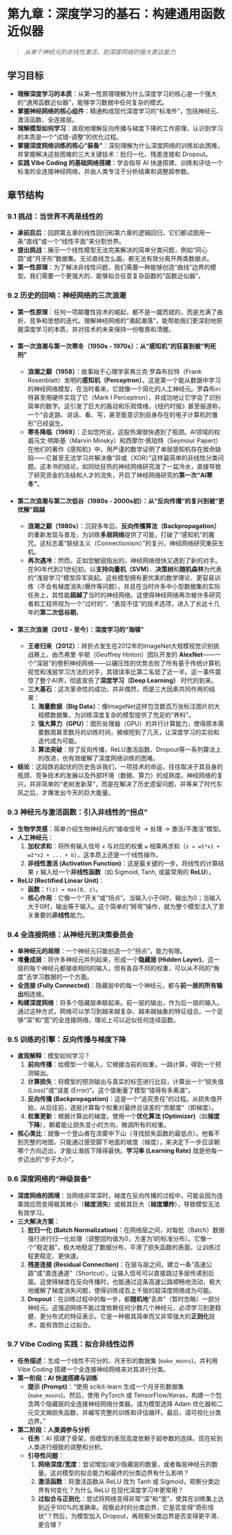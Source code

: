 # 第九章：深度学习的基石：构建通用函数近似器

> *从单个神经元的非线性激活，到深度网络的强大表达能力*

## 学习目标

- **理解深度学习的本质**：从第一性原理理解为什么深度学习的核心是一个强大的“通用函数近似器”，能够学习数据中任何复杂的模式。
- **掌握神经网络的核心组件**：精通构成现代深度学习的“标准件”，包括神经元、激活函数、全连接层。
- **理解模型如何学习**：直观地理解反向传播与梯度下降的工作原理，认识到学习的本质是一个“试错-调整”的优化过程。
- **掌握深度网络训练的核心“装备”**：深刻理解为什么深度网络的训练如此困难，并掌握解决这些困难的三大关键技术：批归一化、残差连接和 Dropout。
- **实践 Vibe Coding 的基础网络搭建**：学会指导 AI 快速搭建、训练和评估一个标准的全连接神经网络，并由人类专注于分析结果和调整超参数。

## 章节结构

### 9.1 挑战：当世界不再是线性的

- **承前启后**：回顾第五章的线性回归和第六章的逻辑回归，它们都试图用一条“直线”或一个“线性平面”来分割世界。
- **提出挑战**：展示一个线性模型无法完美解决的简单分类问题，例如“同心圆”或“月牙形”数据集。无论直线怎么画，都无法有效分离开两类数据点。
- **第一性原理**：为了解决非线性问题，我们需要一种能够创造“曲线”边界的模型。我们需要一个更强大的、能够拟合任意复杂函数的“函数近似器”。

### 9.2 历史的回响：神经网络的三次浪潮

- **第一性原理**：任何一项颠覆性技术的崛起，都不是一蹴而就的，而是充满了曲折、竞争和思想的迭代。理解神经网络的“潮起潮落”，能帮助我们更深刻地把握深度学习的本质，并对技术的未来保持一份敬畏和清醒。
- #### **第一次浪潮与第一次寒冬（1950s - 1970s）：从“感知机”的狂喜到被“判死刑”**
    - **浪潮之巅（1958）**：故事始于心理学家弗兰克·罗森布拉特（Frank Rosenblatt）发明的**感知机（Perceptron）**。这是第一个能从数据中学习的神经网络模型，在当时看来，它就像一个简化的人工神经元。罗森布ลา特甚至用硬件实现了它（Mark I Perceptron），并成功地让它学会了识别简单的数字。这引发了巨大的轰动和乐观情绪，《纽约时报》甚至报道称，一个“会走路、说话、看、写，甚至能意识到自身存在的电子计算机的雏形”已经诞生。
    - **寒冬降临（1969）**：正如您所说，这股热潮很快遇到了瓶颈。AI领域的权威马文·明斯基（Marvin Minsky）和西摩尔·佩珀特（Seymour Papert）在他们的著作《感知机》中，用严谨的数学证明了单层感知机存在致命缺陷——它甚至无法学习并解决像“异或（XOR）”这样最简单的非线性分类问题。这本书的结论，如同给狂热的神经网络研究泼了一盆冷水，直接导致了研究资金的冻结和人才的流失，开启了神经网络研究的**第一次“AI寒冬”**。
- #### **第二次浪潮与第二次低谷（1980s - 2000s初）：从“反向传播”的复兴到被“更优解”超越**
    - **浪潮之巅（1980s）**：沉寂多年后，**反向传播算法（Backpropagation）** 的重新发现与普及，为训练**多层网络**提供了可能，打破了“感知机”的魔咒。这标志着“联结主义（Connectionism）”的复兴，神经网络研究重获生机。
    - **再次遇冷**：然而，正如您敏锐指出的，神经网络很快又遇到了新的对手。在90年代到21世纪初，以**支持向量机（SVM）**、**决策树**和**随机森林**为代表的“浅层学习”模型异军突起。这些模型拥有更优美的数学理论、更容易训练（不会有梯度消失/爆炸等问题），并且在当时许多中小型数据集的实际任务上，其性能**超越了**当时的神经网络。这使得神经网络再次被许多研究者和工程师视为一个“过时的”、“表现不佳”的技术选项，进入了长达十几年的**第二次低谷期**。
- #### **第三次浪潮（2012 - 至今）：深度学习的“海啸”**
    - **王者归来（2012）**：转折点发生在2012年的ImageNet大规模视觉识别挑战赛上。由杰弗里·辛顿（Geoffrey Hinton）团队开发的 **AlexNet**——一个“深层”的卷积神经网络——以碾压性的优势击败了所有基于传统计算机视觉和浅层学习方法的对手，其错误率比第二名低了近一半。这一事件震惊了整个AI界，彻底宣告了**深度学习（Deep Learning）** 时代的到来。
    - **三大基石**：这次革命性的成功，并非偶然，而是三大因素共同作用的结果：
        1.  **海量数据（Big Data）**：像ImageNet这样包含数百万张标注图片的大规模数据集，为训练深度复杂的模型提供了充足的“养料”。
        2.  **强大算力（GPU）**：图形处理器（GPU）的并行计算能力，使得原本需要数周甚至数月的训练时间，被缩短到了几天，让深度学习的实验和迭代成为可能。
        3.  **算法突破**：除了反向传播，ReLU激活函数、Dropout等一系列算法上的改进，也有效缓解了深度网络训练的困难。
- **结论**：这段跌宕起伏的历史告诉我们，一项技术的命运，往往取决于其自身的瓶颈、竞争技术的发展以及外部环境（数据、算力）的成熟度。神经网络的复兴，并非简单的“老树发新芽”，而是在解决了历史遗留问题，并等来了时代东风之后，才爆发出今天的巨大能量。

### 9.3 神经元与激活函数：引入非线性的“拐点”

- **生物学灵感**：简单介绍生物神经元的“接收信号 -> 处理 -> 激活/不激活”模型。
- **人工神经元**：
    1.  **加权求和**：将所有输入信号 `x` 与对应的权重 `w` 相乘再求和（`z = w1*x1 + w2*x2 + ... + b`），这本质上还是一个线性操作。
    2.  **非线性激活 (Activation Function)**：这是最关键的一步。将线性的计算结果 `z` 输入给一个**非线性函数**（如 Sigmoid, Tanh, 或最常用的 **ReLU**）。
- **ReLU (Rectified Linear Unit)**：
    - **函数**：`f(z) = max(0, z)`。
    - **核心作用**：它像一个“开关”或“拐点”。当输入小于0时，输出为0；当输入大于0时，输出等于输入。这个简单的“掰弯”操作，就为整个模型注入了至关重要的**非线性**能力。

### 9.4 全连接网络：从神经元到决策委员会

- **单神经元的局限**：一个神经元只能创造一个“拐点”，能力有限。
- **堆叠成层**：将许多神经元并列起来，形成一个**隐藏层 (Hidden Layer)**。这一层的每个神经元都接收相同的输入，但有各自不同的权重，可以从不同的“角度”去学习数据的一个方面。
- **全连接 (Fully Connected)**：隐藏层中的每一个神经元，都与**前一层的所有输出**相连接。
- **构建深度网络**：将多个隐藏层串联起来。前一层的输出，作为后一层的输入。通过这种方式，网络可以学习到越来越复杂、越来越抽象的特征组合。一个足够“深”和“宽”的全连接网络，理论上可以近似任何连续函数。

### 9.5 训练的引擎：反向传播与梯度下降

- **直观解释**：模型如何学习？
    1.  **前向传播**：给模型一个输入，它根据当前的权重，一路计算，得到一个预测输出。
    2.  **计算损失**：将模型的预测输出与真实的标签进行比较，计算出一个“损失值 (Loss)”或“误差 (Error)”。这个值衡量了模型“错得有多离谱”。
    3.  **反向传播 (Backpropagation)**：这是一个“追究责任”的过程。从损失值开始，从后往前，逐层计算每个权重对最终总误差的“贡献度”（即梯度）。
    4.  **权重更新**：根据计算出的梯度，使用一个**优化算法 (Optimizer)**（如**梯度下降**），朝着能让损失变小的方向，微调所有的权重。
- **核心类比**：就像一个登山者在浓雾中下山（寻找损失函数的最低点）。他看不到完整的地图，只能通过感受脚下地面的坡度（梯度），来决定下一步应该朝哪个方向迈出，才能让海拔下降得最快。**学习率 (Learning Rate)** 就是他每一步迈出的“步子大小”。

### 9.6 深度网络的“神级装备”

- **深度网络的困境**：当网络非常深时，梯度在反向传播的过程中，可能会因为连乘效应而变得极其微小（**梯度消失**）或极其巨大（**梯度爆炸**），导致模型无法有效学习。
- **三大解决方案**：
    1.  **批归一化 (Batch Normalization)**：在网络层之间，对每批（Batch）数据强行进行归一化处理（调整回均值为0，方差为1的标准分布）。它像一个“稳定器”，极大地稳定了数据分布，平滑了损失函数的表面，让训练过程更稳定、更快速。
    2.  **残差连接 (Residual Connection)**：在层与层之间，建立一条“高速公路”或“直连通道”（Shortcut），让输入信号可以直接跳过多层传递到后面。这使得梯度在反向传播时，也能通过这条高速公路顺畅地流动，极大地缓解了梯度消失问题，使得训练成百上千层的超深度网络成为可能。
    3.  **Dropout**：在训练过程中的每一步，都**随机地**“丢弃”（暂时忽略）一部分神经元。这强迫网络不能过度依赖任何少数几个神经元，必须学习到更稳健、更分布式的特征表示。它是一种极其简单而又非常强大的**正则化**技术，能有效防止过拟合。

### 9.7 Vibe Coding 实践：拟合非线性边界

- **任务描述**：生成一个线性不可分的、月牙形的数据集 (`make_moons`)，并利用 Vibe Coding 搭建一个全连接神经网络来对其进行分类。
- **第一阶段：AI 快速搭建与训练**
    - **提示 (Prompt)**：“使用 scikit-learn 生成一个月牙形数据集 (`make_moons`)。然后，使用 PyTorch 或 TensorFlow/Keras，构建一个包含两个隐藏层的全连接神经网络分类器。请为模型选择 Adam 优化器和二元交叉熵损失函数，并编写完整的训练和评估循环。最后，请可视化分类边界。”
- **第二阶段：人类调参与分析**
    - **任务**：AI 搭建了骨架，但模型的表现高度依赖于超参数的选择。现在轮到人类进行细致的调整和分析。
    - **引导性问题**：
        1.  **网络深度/宽度**：尝试增加/减少隐藏层的数量，或者每层神经元的数量。这对模型的拟合能力和最终的分类边界有什么影响？
        2.  **激活函数**：将激活函数从 ReLU 改为 Tanh 或 Sigmoid，观察分类边界有何变化？为什么 ReLU 在现代深度学习中更常用？
        3.  **过拟合与正则化**：尝试将网络变得非常“深”和“宽”，使其在训练集上达到近乎100%的准确率。观察此时的分类边界，它是否变得“奇形怪状”？然后，为模型加入 Dropout，再观察分类边界是否变得更平滑、更合理？
